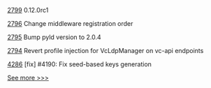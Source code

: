 
[2799](https://github.com/hyperledger/aries-cloudagent-python/pull/2799) 0.12.0rc1

[2796](https://github.com/hyperledger/aries-cloudagent-python/pull/2796) Change middleware registration order

[2795](https://github.com/hyperledger/aries-cloudagent-python/pull/2795) Bump pyld version to 2.0.4

[2794](https://github.com/hyperledger/aries-cloudagent-python/pull/2794) Revert profile injection for VcLdpManager on vc-api endpoints

[4286](https://github.com/hyperledger/iroha/pull/4286) [fix] #4190: Fix seed-based keys generation


[See more >>>](https://start-here.hyperledger.org/pull-requests)
